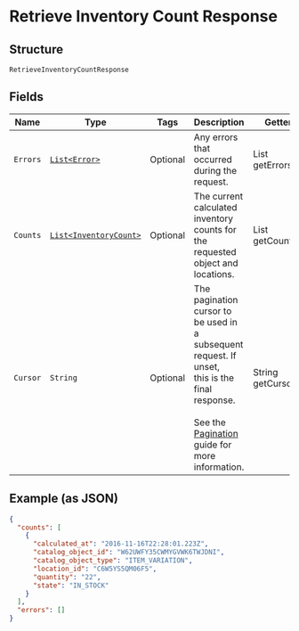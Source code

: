 
# Retrieve Inventory Count Response

## Structure

`RetrieveInventoryCountResponse`

## Fields

| Name | Type | Tags | Description | Getter |
|  --- | --- | --- | --- | --- |
| `Errors` | [`List<Error>`](../../doc/models/error.md) | Optional | Any errors that occurred during the request. | List<Error> getErrors() |
| `Counts` | [`List<InventoryCount>`](../../doc/models/inventory-count.md) | Optional | The current calculated inventory counts for the requested object and<br>locations. | List<InventoryCount> getCounts() |
| `Cursor` | `String` | Optional | The pagination cursor to be used in a subsequent request. If unset,<br>this is the final response.<br><br>See the [Pagination](https://developer.squareup.com/docs/working-with-apis/pagination) guide for more information. | String getCursor() |

## Example (as JSON)

```json
{
  "counts": [
    {
      "calculated_at": "2016-11-16T22:28:01.223Z",
      "catalog_object_id": "W62UWFY35CWMYGVWK6TWJDNI",
      "catalog_object_type": "ITEM_VARIATION",
      "location_id": "C6W5YS5QM06F5",
      "quantity": "22",
      "state": "IN_STOCK"
    }
  ],
  "errors": []
}
```

